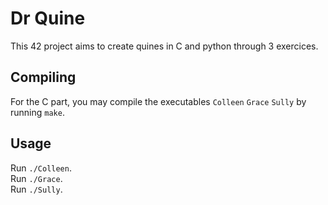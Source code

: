 # Dr Quine

This 42 project aims to create quines in C and python through 3 exercices.

## Compiling

For the C part, you may compile the executables `Colleen` `Grace` `Sully` by running `make`.

## Usage

Run `./Colleen`.  
Run `./Grace`.  
Run `./Sully`.
